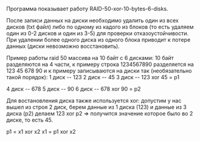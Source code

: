 Программа показывает работу RAID-50-xor-10-bytes-6-disks. 

После записи данных на диски необходимо удалить один из всех дисков (txt файл) либо по одному из кадого из блоков (то есть удаляем один из 0-2 дисков и один из 3-5) для проверки отказоустойчивости. При удалении более одного диска из одного блока приводит к потере данных (диски невозможно восстановить). 

Пример работы raid 50 массива на 10 байт с 6 дисками:
10 байт разделяются на 4 части, к примеру строка 1234567890 разделяется на 123 45 678 90
и к примеру записываются на диски так (необязательно такой порядок):
1 диск -- 123
2 диск -- 45
3 диск -- 123 xor 45 = p1 

4 диск -- 678
5 диск -- 90
6 диск -- 678 xor 90 = p2

Для востановления диска также используется xor:
допустим у нас вышел из строя 2 диск,
берем данные из 1 диска (123) и данные из 3 диска (p2)
делаем 123 xor p2 => получится значение которое было во 2 диске, то есть 45.

p1 = x1 xor x2 
x1 = p1 xor x2
